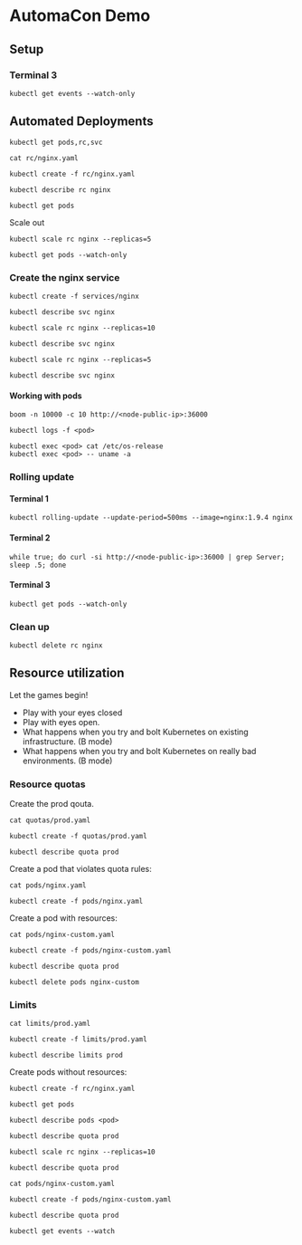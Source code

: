 # AutomaCon Demo

## Setup

### Terminal 3

```
kubectl get events --watch-only
```

## Automated Deployments

```
kubectl get pods,rc,svc
```

```
cat rc/nginx.yaml
```

```
kubectl create -f rc/nginx.yaml
```

```
kubectl describe rc nginx
```

```
kubectl get pods
```

Scale out

```
kubectl scale rc nginx --replicas=5
```

```
kubectl get pods --watch-only
```

### Create the nginx service

```
kubectl create -f services/nginx
```

```
kubectl describe svc nginx
```

```
kubectl scale rc nginx --replicas=10
```

```
kubectl describe svc nginx
```

```
kubectl scale rc nginx --replicas=5
```

```
kubectl describe svc nginx
```

#### Working with pods

```
boom -n 10000 -c 10 http://<node-public-ip>:36000
```

```
kubectl logs -f <pod>
```

```
kubectl exec <pod> cat /etc/os-release
kubectl exec <pod> -- uname -a
```

### Rolling update

#### Terminal 1

```
kubectl rolling-update --update-period=500ms --image=nginx:1.9.4 nginx
```

#### Terminal 2

```
while true; do curl -si http://<node-public-ip>:36000 | grep Server; sleep .5; done
```

#### Terminal 3

```
kubectl get pods --watch-only
```

### Clean up

```
kubectl delete rc nginx
```

## Resource utilization

Let the games begin!

- Play with your eyes closed
- Play with eyes open.
- What happens when you try and bolt Kubernetes on existing infrastructure. (B mode)
- What happens when you try and bolt Kubernetes on really bad environments. (B mode)

### Resource quotas

Create the prod qouta. 

```
cat quotas/prod.yaml
```

```
kubectl create -f quotas/prod.yaml
```

```
kubectl describe quota prod
```

Create a pod that violates quota rules:

```
cat pods/nginx.yaml
```

```
kubectl create -f pods/nginx.yaml 
```

Create a pod with resources:

```
cat pods/nginx-custom.yaml 
```

```
kubectl create -f pods/nginx-custom.yaml
```

```
kubectl describe quota prod
```

```
kubectl delete pods nginx-custom
```

### Limits

```
cat limits/prod.yaml
```

```
kubectl create -f limits/prod.yaml
```

```
kubectl describe limits prod
```

Create pods without resources:

```
kubectl create -f rc/nginx.yaml
```

```
kubectl get pods
```

```
kubectl describe pods <pod>
```

```
kubectl describe quota prod
```

```
kubectl scale rc nginx --replicas=10
```

```
kubectl describe quota prod
```

```
cat pods/nginx-custom.yaml
```

```
kubectl create -f pods/nginx-custom.yaml
```

```
kubectl describe quota prod
```

```
kubectl get events --watch
```
